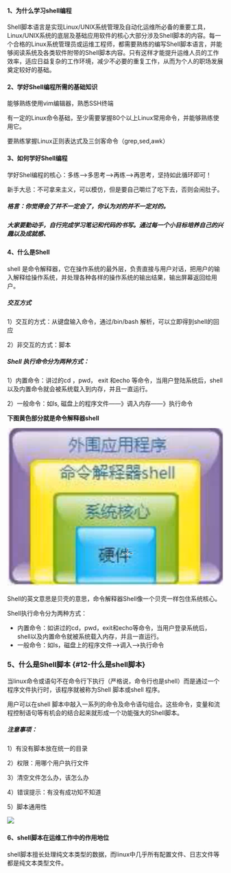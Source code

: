 #### 1、为什么学习shell编程

Shell脚本语言是实现Linux/UNIX系统管理及自动化运维所必备的重要工具，Linux/UNIX系统的底层及基础应用软件的核心大部分涉及Shell脚本的内容。每一个合格的Linux系统管理员或运维工程师，都需要熟练的编写Shell脚本语言，并能够阅读系统及各类软件附带的Shell脚本内容。只有这样才能提升运维人员的工作效率，适应日益复杂的工作环境，减少不必要的重复工作，从而为个人的职场发展奠定较好的基础。

#### 2、学好Shell编程所需的基础知识

能够熟练使用vim编辑器，熟悉SSH终端

有一定的Linux命令基础，至少需要掌握80个以上Linux常用命令，并能够熟练使用它。

要熟练掌握Linux正则表达式及三剑客命令（grep,sed,awk）

#### 3、如何学好Shell编程

学好Shel编程的核心：多练--&gt;多思考--&gt;再练--&gt;再思考，坚持如此循环即可！

新手大忌：不可拿来主义，可以模仿，但是要自己嚼烂了吃下去，否则会闹肚子。

##### 格言：你觉得会了并不一定会了，你认为对的并不一定对的。

##### 大家要勤动手，自行完成学习笔记和代码的书写。通过每一个小目标培养自己的兴趣以及成就感、

#### 4、什么是Shell

shell 是命令解释器，它在操作系统的最外层，负责直接与用户对话，把用户的输入解释给操作系统，并处理各种各样的操作系统的输出结果，输出屏幕返回给用户。

##### 交互方式

1）交互的方式：从键盘输入命令，通过/bin/bash 解析，可以立即得到shell的回应

2）非交互的方式：脚本

##### Shell 执行命令分为两种方式：

1）内置命令：讲过的cd ，pwd， exit 和echo 等命令，当用户登陆系统后，shell 以及内置命令就会被系统载入到内存，并且一直运行。

2）一般命令：如ls, 磁盘上的程序文件——》调入内存——》执行命令

**下图黄色部分就是命令解释器shell**

![](/assets/22-39.png)

Shell的英文意思是贝壳的意思，命令解释器Shell像一个贝壳一样包住系统核心。

Shell执行命令分为两种方式：

* 内置命令：如讲过的cd，pwd，exit和echo等命令，当用户登录系统后，shell以及内置命令就被系统载入内存，并且一直运行。
* 一般命令：如ls，磁盘上的程序文件--&gt;调入--&gt;执行命令

### 5、什么是Shell脚本 {#12-什么是shell脚本}

当linux命令或语句不在命令行下执行（严格说，命令行也是shell）而是通过一个程序文件执行时，该程序就被称为Shell 脚本或shell 程序。

用户可以在shell 脚本中敲入一系列的命令及命令语句组合。这些命令，变量和流程控制语句等有机会的结合起来就形成一个功能强大的Shell脚本。

##### 注意事项：

1）有没有脚本放在统一的目录

2）权限：用哪个用户执行文件

3）清空文件怎么办，该怎么办

4）错误提示：有没有成功知不知道

5）脚本通用性

![](https://www.luffycity.com/linux-book/assets/22-11.png)

#### 6、shell脚本在运维工作中的作用地位

shell脚本擅长处理纯文本类型的数据，而linux中几乎所有配置文件、日志文件等都是纯文本类型文件。



